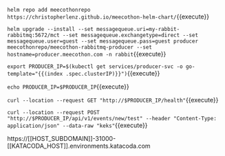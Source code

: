 `helm repo add meecothonrepo https://christopherlenz.github.io/meecothon-helm-chart/`{{execute}}

`helm upgrade --install --set messagequeue.uri=my-rabbit-rabbitmq:5672/mct --set messagequeue.exchangetype=direct --set messagequeue.user=guest --set messagequeue.pass=guest producer meecothonrepo/meecothon-rabbitmq-producer --set hostname=producer.meecothon.com -n rabbit`{{execute}}

`export PRODUCER_IP=$(kubectl get services/producer-svc -o go-template="{{(index .spec.clusterIP)}}")`{{execute}}

`echo PRODUCER_IP=$PRODUCER_IP`{{execute}}

`curl --location --request GET "http://$PRODUCER_IP/health"`{{execute}}

`curl --location --request POST "http://$PRODUCER_IP/api/v1/events/new/test" --header "Content-Type: application/json" --data-raw "keks"`{{execute}}

https://[[HOST_SUBDOMAIN]]-31000-[[KATACODA_HOST]].environments.katacoda.com